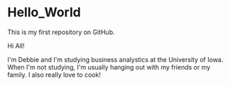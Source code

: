 # Hello_World
This is my first repository on GitHub.

Hi All!

I'm Debbie and I'm studying business analystics at the University of Iowa.
When I'm not studying, I'm usually hanging out with my friends or my family.
I also really love to cook!
